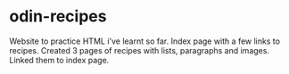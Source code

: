 # odin-recipes
Website to practice HTML i've learnt so far. Index page with a few links to recipes.
Created 3 pages of recipes with lists, paragraphs and images. Linked them to index page.